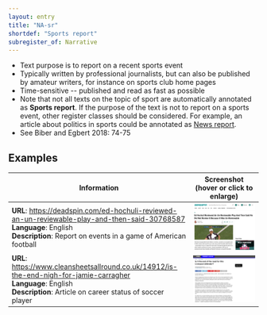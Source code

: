 ```yaml
---
layout: entry
title: "NA-sr"
shortdef: "Sports report"
subregister_of: Narrative
---
```


- Text purpose is to report on a recent sports event
- Typically written by professional journalists, but can also be published by amateur writers, for instance on sports club home pages 
- Time-sensitive -- published and read as fast as possible
- Note that not all texts on the topic of sport are automatically annotated as **Sports report**. If the purpose of the text is not to report on a sports event, other register classes should be considered. For example, an article about politics in sports could be annotated as [News report](NA-ne).
- See Biber and Egbert 2018: 74-75

<!-- details -->

## Examples

<!-- START GENERATED SCREENSHOT GALLERY -->
<!--     NOTE: this screenshot gallery is automatically generated.       -->
<!--     Please avoid modifying it manually: any changes will be         -->
<!--     overwritten the next time the generation script is run.         -->
<table class="website-examples">
  <thead>
    <tr>
      <th class="website-examples-col-1">Information</th>
      <th class="website-examples-col-2">Screenshot (hover or click to enlarge)</th>
    </tr>
  </thead>
  <tbody>
    <tr>
      <td>
        <div class="img-url"><b>URL</b>: <a href="https://deadspin.com/ed-hochuli-reviewed-an-un-reviewable-play-and-then-said-30768587">https://deadspin.com/ed-hochuli-reviewed-an-un-reviewable-play-and-then-said-30768587</a></div>
        <div class="img-info"><b>Language</b>: English</div>
        <div class="img-info"><b>Description</b>: Report on events in a game of American football</div>
      </td>
      <td><a href="../static/screenshots/NA-sr/deadspin.com_ed-hochuli-reviewed-an-un-reviewable-play-and-then-said-30768587--2048x1536.png"><img class="thumbnail" src="../static/screenshots/NA-sr/deadspin.com_ed-hochuli-reviewed-an-un-reviewable-play-and-then-said-30768587--2048x1536.png" alt="screenshot of deadspin.com_ed-hochuli-reviewed-an-un-reviewable-play-and-then-said-30768587--2048x1536"></a></td>
    </tr>
    <tr>
      <td>
        <div class="img-url"><b>URL</b>: <a href="https://www.cleansheetsallround.co.uk/14912/is-the-end-nigh-for-jamie-carragher">https://www.cleansheetsallround.co.uk/14912/is-the-end-nigh-for-jamie-carragher</a></div>
        <div class="img-info"><b>Language</b>: English</div>
        <div class="img-info"><b>Description</b>: Article on career status of soccer player</div>
      </td>
      <td><a href="../static/screenshots/NA-sr/www.cleansheetsallround.co.uk_14912_is-the-end-nigh-for-jamie-carragher--2048x1536.png"><img class="thumbnail" src="../static/screenshots/NA-sr/www.cleansheetsallround.co.uk_14912_is-the-end-nigh-for-jamie-carragher--2048x1536.png" alt="screenshot of www.cleansheetsallround.co.uk_14912_is-the-end-nigh-for-jamie-carragher--2048x1536"></a></td>
    </tr>
  </tbody>
</table>
<!-- END GENERATED SCREENSHOT GALLERY -->
